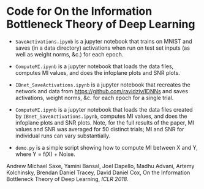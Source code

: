 # Code for On the Information Bottleneck Theory of Deep Learning

* `SaveActivations.ipynb` is a jupyter notebook that trains on MNIST and saves (in a data directory) activations when run on test set inputs (as well as weight norms, &c.) for each epoch.

* `ComputeMI.ipynb` is a jupyter notebook that loads the data files, computes MI values, and does the infoplane plots and SNR plots.

* `IBnet_SaveActivations.ipynb` is a jupyter notebook that recreates the network and data from https://github.com/ravidziv/IDNNs and saves activations, weight norms, &c. for each epoch for a single trial.

* `ComputeMI.ipynb` is a jupyter notebook that loads the data files created by `IBnet_SaveActivations.ipynb`, computes MI values, and does the infoplane plots and SNR plots. Note, for the full results of the paper, MI values and SNR was averaged for 50 distinct trials; MI and SNR for individual runs can vary substantially.

* `demo.py` is a simple script showing how to compute MI between X and Y, where Y = f(X) + Noise.

Andrew Michael Saxe, Yamini Bansal, Joel Dapello, Madhu Advani, Artemy Kolchinsky, Brendan Daniel Tracey, David Daniel Cox, On the Information Bottleneck Theory of Deep Learning, *ICLR 2018*.
